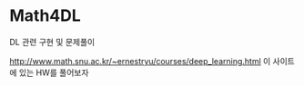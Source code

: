 # Math4DL
DL 관련 구현 및 문제풀이

http://www.math.snu.ac.kr/~ernestryu/courses/deep_learning.html
이 사이트에 있는 HW를 풀어보자
